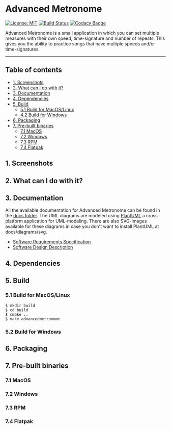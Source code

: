 # Advanced Metronome

[![License: MIT](https://img.shields.io/badge/License-MIT-yellow.svg)](https://opensource.org/licenses/MIT)
[![Build Status](https://travis-ci.org/bartkessels/AdvancedMetronome.svg?branch=development)](https://travis-ci.org/bartkessels/AdvancedMetronome)
[![Codacy Badge](https://api.codacy.com/project/badge/Grade/1516a222c23548e39d6a587741c597ba)](https://www.codacy.com/manual/bartkessels/AdvancedMetronome?utm_source=github.com&amp;utm_medium=referral&amp;utm_content=bartkessels/AdvancedMetronome&amp;utm_campaign=Badge_Grade)

Advanced Metronome is a small application in which you can set multiple measures with their own speed, time-signature and number of repeats. This gives you the ability to practice songs that have multiple speeds and/or time-signatures.

---

## Table of contents

- [1. Screenshots](#1-screenshots)
- [2. What can I do with it?](#2-what-can-i-do-with-it)
- [3. Documentation](#3-documentation)
- [4. Dependencies](#4-dependencies)
- [5. Build](#5-build)
    - [5.1 Build for MacOS/Linux](#51-build-for-macoslinux)
    - [4.2 Build for Windows](#52-build-for-windows)
- [6. Packaging](#6-packaging)
- [7. Pre-built binaries](#7-pre-built-binaries)
    - [7.1 MacOS](#71-macos)
    - [7.2 Windows](#72-windows)
    - [7.3 RPM](#73-rpm)
    - [7.4 Flatpak](#74-flatpak)

## 1. Screenshots

## 2. What can I do with it?

## 3. Documentation

All the available documentation for Advanced Metronome can be found in the [docs folder](docs). The UML diagrams are modeled using [PlantUML](https://plantuml.com) a cross-platform application for UML-modeling. There are also SVG-images available for these diagrams in case you don't want to install PlantUML at docs/diagrams/svg.

- [Software Requirements Specification](docs/srs.md)
- [Software Design Description](docs/sdd.md)

## 4. Dependencies

## 5. Build

### 5.1 Build for MacOS/Linux

```
$ mkdir build
$ cd build
$ cmake ..
$ make advancedmetronome
```

### 5.2 Build for Windows

## 6. Packaging

## 7. Pre-built binaries

### 7.1 MacOS

### 7.2 Windows

### 7.3 RPM

### 7.4 Flatpak
